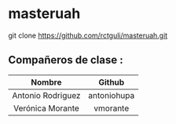 # masteruah
git clone https://github.com/rctguli/masteruah.git
<div class="custom-class" markdown="1">
</div>

## Compañeros de clase : ##

| Nombre | Github |
| :------: | :------: |
| Antonio Rodriguez | antoniohupa  |   
| Verónica Morante   | vmorante  |

